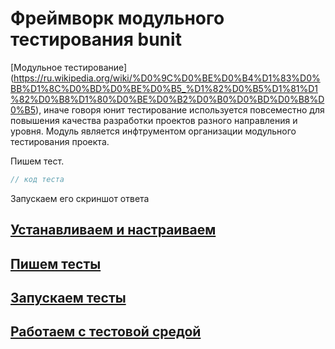 Фреймворк модульного тестирования bunit
=======================================

[Модульное тестирование] (https://ru.wikipedia.org/wiki/%D0%9C%D0%BE%D0%B4%D1%83%D0%BB%D1%8C%D0%BD%D0%BE%D0%B5_%D1%82%D0%B5%D1%81%D1%82%D0%B8%D1%80%D0%BE%D0%B2%D0%B0%D0%BD%D0%B8%D0%B5), иначе говоря юнит тестирование используется повсеместно для повышения качества разработки проектов разного направления и уровня. Модуль является инфтрументом организации модульного тестирования проекта.

Пишем тест.

```php
// код теста
```


Запускаем его
скриншот ответа

[Устанавливаем и настраиваем](/doc/install.md)
-------------------------
[Пишем тесты](doc/writing.md)
-----------
[Запускаем тесты](doc/runnig.md)
----------------
[Работаем с тестовой средой](doc/using-test-env.md)
--------------------------
